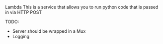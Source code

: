 Lambda
This is a service that allows you to run python code that is passed in via HTTP POST


TODO:
* Server should be wrapped in a Mux
* Logging
